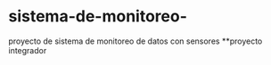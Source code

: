 # sistema-de-monitoreo-
proyecto de sistema de monitoreo de datos con sensores 
**proyecto integrador 
